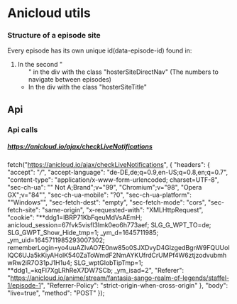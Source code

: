 # Anicloud utils

### Structure of a episode site

Every episode has its own unique id(data-episode-id) found in:

1. In the second "<ul>" in the div with the class "hosterSiteDirectNav" (The numbers to navigate between episodes)
2. In the div with the class "hosterSiteTitle"

## Api

### Api calls

##### https://anicloud.io/ajax/checkLiveNotifications

fetch("https://anicloud.io/ajax/checkLiveNotifications", {
"headers": {
"accept": "_/_",
"accept-language": "de-DE,de;q=0.9,en-US;q=0.8,en;q=0.7",
"content-type": "application/x-www-form-urlencoded; charset=UTF-8",
"sec-ch-ua": "\" Not A;Brand\";v=\"99\", \"Chromium\";v=\"98\", \"Opera GX\";v=\"84\"",
"sec-ch-ua-mobile": "?0",
"sec-ch-ua-platform": "\"Windows\"",
"sec-fetch-dest": "empty",
"sec-fetch-mode": "cors",
"sec-fetch-site": "same-origin",
"x-requested-with": "XMLHttpRequest",
"cookie": "**ddg1=IBRP71KbFqeuMdVsAEmH; anicloud_session=67fvk5visfl3lmk0eo6h773aef; SLG_G_WPT_TO=de; SLG_GWPT_Show_Hide_tmp=1; \_ym_d=1645711985; \_ym_uid=1645711985293007302; rememberLogin=yo4uuAZIvAO7E0nw85o0SJXDvyD4GlzgedBgnW9FQUUolIQC6UJa5kKiyAHolK540ZaToWmdF2NmAYKUfrdCrUMPf4W6ztjzodvubmhwRw2iR7O31pJ1H1u4; SLG_wptGlobTipTmp=1; **ddg1\_=kqFl7XgLRhReX7DW7SCb; \_ym_isad=2",
"Referer": "https://anicloud.io/anime/stream/fantasia-sango-realm-of-legends/staffel-1/episode-1",
"Referrer-Policy": "strict-origin-when-cross-origin"
},
"body": "live=true",
"method": "POST"
});

#####
